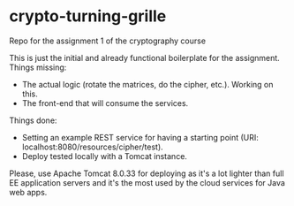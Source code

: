 # crypto-turning-grille
Repo for the assignment 1 of the cryptography course

This is just the initial and already functional boilerplate for the assignment. Things
missing:

* The actual logic (rotate the matrices, do the cipher, etc.). Working on this.
* The front-end that will consume the services.

Things done:

* Setting an example REST service for having a starting point
(URI: localhost:8080/resources/cipher/test).
* Deploy tested locally with a Tomcat instance.

Please, use Apache Tomcat 8.0.33 for deploying as it's a lot lighter than full EE
application servers and it's the most used by the cloud services for Java web apps.
